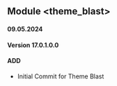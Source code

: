 ## Module <theme_blast>

#### 09.05.2024
#### Version 17.0.1.0.0
#### ADD
- Initial Commit for Theme Blast 
